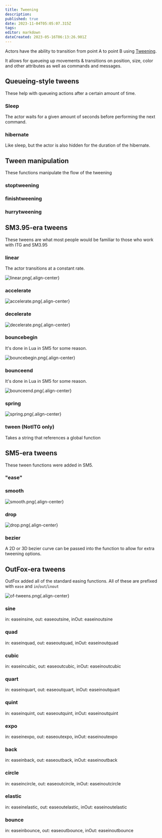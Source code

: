 ```yaml
---
title: Tweening
description: 
published: true
date: 2023-11-04T05:05:07.315Z
tags: 
editor: markdown
dateCreated: 2023-05-16T06:13:26.901Z
---
```


Actors have the ability to transition from point A to point B using [Tweening](https://en.wikipedia.org/wiki/Inbetweening).

It allows for queueing up movements & transitions on position, size, color and other attributes as well as commands and messages.

## Queueing-style tweens

These help with queueing actions after a certain amount of time.

### Sleep

The actor waits for a given amount of seconds before performing the next command.

### hibernate

Like sleep, but the actor is also hidden for the duration of the hibernate.

## Tween manipulation

These functions manipulate the flow of the tweening

### stoptweening

### finishtweening

### hurrytweening

## SM3.95-era tweens

These tweens are what most people would be familiar to those who work with ITG and SM3.95

<!-- We should probably create images for each variant... -->

### linear

The actor transitions at a constant rate.

![linear.png](/resources/actors/tweens/linear.png){.align-center}

### accelerate

![accelerate.png](/resources/actors/tweens/accelerate.png){.align-center}

### decelerate

![decelerate.png](/resources/actors/tweens/decelerate.png){.align-center}

### bouncebegin

It's done in Lua in SM5 for some reason.

![bouncebegin.png](/resources/actors/tweens/bouncebegin.png){.align-center}

### bounceend

It's done in Lua in SM5 for some reason.

![bounceend.png](/resources/actors/tweens/bounceend.png){.align-center}

### spring

![spring.png](/resources/actors/tweens/spring.png){.align-center}

### tween (NotITG only)

Takes a string that references a global function

## SM5-era tweens

These tween functions were added in SM5.

<!-- We should probably create images for each variant... -->

### "ease"

### smooth

![smooth.png](/resources/actors/tweens/smooth.png){.align-center}

### drop

![drop.png](/resources/actors/tweens/drop.png){.align-center}

### bezier

A 2D or 3D bezier curve can be passed into the function to allow for extra tweening options.

## OutFox-era tweens

OutFox added all of the standard easing functions. All of these are prefixed with `ease` and `in`/`out`/`inout`

![of-tweens.png](/resources/actors/tweens/of-tweens.png){.align-center}

<!-- We should probably create images for each variant... -->

### sine

in: easeinsine, out: easeoutsine, inOut: easeinoutsine

### quad

in: easeinquad, out: easeoutquad, inOut: easeinoutquad

### cubic

in: easeincubic, out: easeoutcubic, inOut: easeinoutcubic

### quart

in: easeinquart, out: easeoutquart, inOut: easeinoutquart

### quint

in: easeinquint, out: easeoutquint, inOut: easeinoutquint

### expo

in: easeinexpo, out: easeoutexpo, inOut: easeinoutexpo

### back

in: easeinback, out: easeoutback, inOut: easeinoutback

### circle

in: easeincircle, out: easeoutcircle, inOut: easeinoutcircle

### elastic

in: easeinelastic, out: easeoutelastic, inOut: easeinoutelastic

### bounce

in: easeinbounce, out: easeoutbounce, inOut: easeinoutbounce
